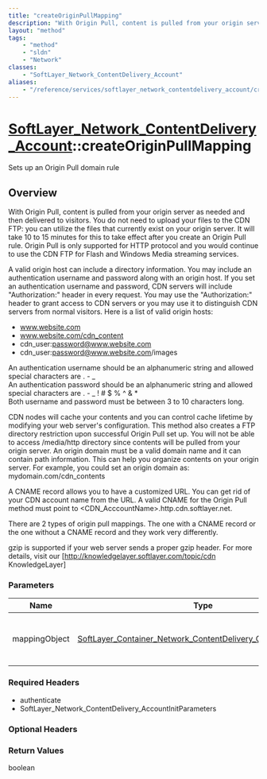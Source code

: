 ```yaml
---
title: "createOriginPullMapping"
description: "With Origin Pull, content is pulled from your origin server as needed and then delivered to visitors. You do not need to... "
layout: "method"
tags:
    - "method"
    - "sldn"
    - "Network"
classes:
    - "SoftLayer_Network_ContentDelivery_Account"
aliases:
    - "/reference/services/softlayer_network_contentdelivery_account/createOriginPullMapping"
---
```

# [SoftLayer_Network_ContentDelivery_Account](/reference/services/SoftLayer_Network_ContentDelivery_Account)::createOriginPullMapping

Sets up an Origin Pull domain rule


## Overview 
With Origin Pull, content is pulled from your origin server as needed and then delivered to visitors. You do not need to upload your files to the CDN FTP: you can utilize the files that currently exist on your origin server. It will take 10 to 15 minutes for this to take effect after you create an Origin Pull rule. Origin Pull is only supported for HTTP protocol and you would continue to use the CDN FTP for Flash and Windows Media streaming services. 

A valid origin host can include a directory information.  You may include an authentication username and password along with an origin host. If you set an authentication username and password, CDN servers will include "Authorization:" header in every request. You may use the "Authorization:" header to grant access to CDN servers or you may use it to distinguish CDN servers from normal visitors. Here is a list of valid origin hosts: 
* www.website.com
* www.website.com/cdn_content
* cdn_user:password@www.website.com
* cdn_user:password@www.website.com/images


An authentication username should be an alphanumeric string and allowed special characters are . - _<br /> An authentication password should be an alphanumeric string and allowed special characters are . - _ ! # $ % ^ & *<br /> Both username and password must be between 3 to 10 characters long. 

CDN nodes will cache your contents and you can control cache lifetime by modifying your web server's configuration. This method also creates a FTP directory restriction upon successful Origin Pull set up. You will not be able to access /media/http directory since contents will be pulled from your origin server. An origin domain must be a valid domain name and it can contain path information. This can help you organize contents on your origin server. For example, you could set an origin domain as: mydomain.com/cdn_contents 

A CNAME record allows you to have a customized URL. You can get rid of your CDN account name from the URL. A valid CNAME for the Origin Pull method must point to <CDN_AcccountName>.http.cdn.softlayer.net. 

There are 2 types of origin pull mappings.  The one with a CNAME record or the one without a CNAME record and they work very differently. 

gzip is supported if your web server sends a proper gzip header. For more details, visit our [http://knowledgelayer.softlayer.com/topic/cdn KnowledgeLayer] 

### Parameters 
|Name | Type | Description |
| --- | --- | --- |
|mappingObject| <a href='/reference/datatypes/SoftLayer_Container_Network_ContentDelivery_OriginPull_Mapping'>SoftLayer_Container_Network_ContentDelivery_OriginPull_Mapping </a>| An origin pull mapping template object|


### Required Headers
* authenticate
* SoftLayer_Network_ContentDelivery_AccountInitParameters

### Optional Headers

### Return Values
boolean

